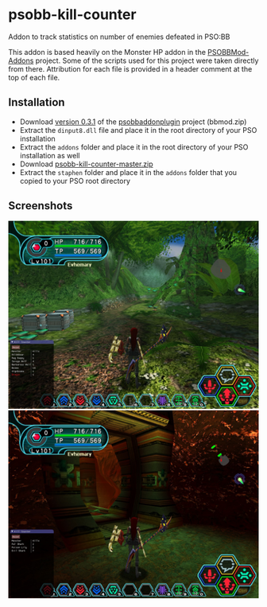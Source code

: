 # psobb-kill-counter
Addon to track statistics on number of enemies defeated in PSO:BB

This addon is based heavily on the Monster HP addon in the
[PSOBBMod-Addons](https://github.com/Solybum/PSOBBMod-Addons) project.
Some of the scripts used for this project were taken directly from there.
Attribution for each file is provided in a header comment at the top of each file.

## Installation
* Download [version 0.3.1](https://github.com/HybridEidolon/psobbaddonplugin/releases/tag/v0.3.1)
  of the [psobbaddonplugin](https://github.com/HybridEidolon/psobbaddonplugin) project (bbmod.zip)
* Extract the `dinput8.dll` file and place it in the root directory of your PSO installation
* Extract the `addons` folder and place it in the root directory of your PSO installation as well
* Download [psobb-kill-counter-master.zip](https://github.com/StephenCWills/psobb-kill-counter/archive/master.zip)
* Extract the `staphen` folder and place it in the `addons` folder that you copied to your PSO root directory

## Screenshots
![forest.jpg](screenshots/forest.jpg)
![caves.jpg](screenshots/caves.jpg)
